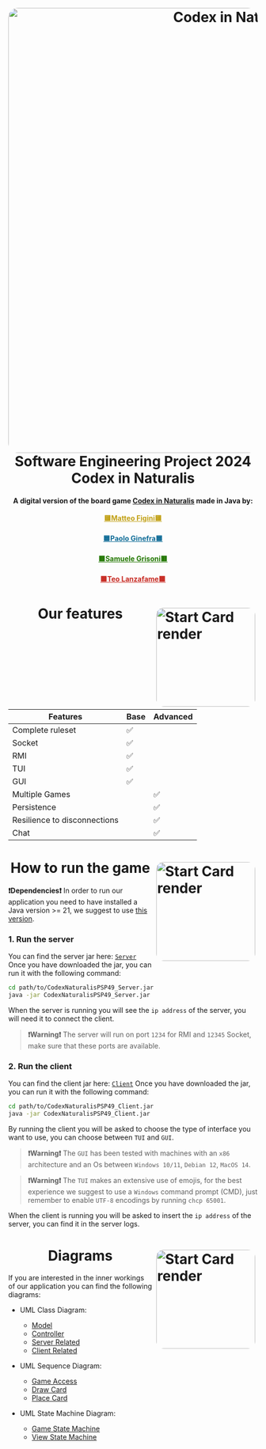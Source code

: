 <h1 align="center">
  <br>
  <a href="https://www.craniocreations.it/prodotto/codex-naturalis">
  <img src="https://azure.wgp-cdn.co.uk/app-table-top-gaming/posts/CODEX_BoardgameShot-Mateusz-Zajda-1-1-1024x681.jpg?&width=1200&height=630&mode=crop&format=webp&webp.quality=40&scale=bothwhDNK9g/banner.png" alt="Codex in Naturalis" width="900" style = "border-radius: 20px
  "></a>
  <br>
  Software Engineering Project 2024
  <br>
  Codex in Naturalis
  <br>
</h1>

<h4 align="center">A digital version of the board game <a href="https://www.craniocreations.it/prodotto/codex-naturalis">Codex in Naturalis</a> made in Java by: <br><br>
  <a href="https://github.com/figinii" target="_blank" style="color: #c1a015">🟨Matteo Figini🟨</a><br><br>
  <a href="https://github.com/PaoloGinefra" target="_blank" style="color: #0f6c97">🟦Paolo Ginefra🟦</a><br><br>
  <a href="https://github.com/dedepivot" target="_blank"style="color: #227701">🟥Samuele Grisoni🟥</a> <br><br>
  <a href="https://github.com/teo-lan" target="_blank"style="color: #c72921">🟩Teo Lanzafame🟩</a></h4>

# <img src="https://d2nvlc4hwtwbz3.cloudfront.net/media/cache/41/aa/41aaf136be88fc7b9c2289b916903a15.jpg" align="right" alt="Start Card render" width="200" style = "border-radius: 20px; float:right; padding: 5px"> <center>Our features</center>

<center>

| Features                     | Base | Advanced |
| ---------------------------- | ---- | -------- |
| Complete ruleset             | ✅   |          |
| Socket                       | ✅   |          |
| RMI                          | ✅   |          |
| TUI                          | ✅   |          |
| GUI                          | ✅   |          |
| Multiple Games               |      | ✅       |
| Persistence                  |      | ✅       |
| Resilience to disconnections |      | ✅       |
| Chat                         |      | ✅       |

</center>

# <img src="https://m.media-amazon.com/images/I/81ere6LTiYL._AC_UF1000,1000_QL80_.jpg" align="right" alt="Start Card render" width="200" style = "border-radius: 20px; float:right; padding: 5px"> <center>How to run the game</center>

**❗Dependencies❗** In order to run our application you need to have installed a Java version >= 21, we suggest to use [this version](https://www.oracle.com/it/java/technologies/downloads/#java21).

### 1. Run the server

You can find the server jar here: [`Server`](/deliverable/final/jar/CodexNaturalisPSP49_Server.jar)
Once you have downloaded the jar, you can run it with the following command:

```bash
cd path/to/CodexNaturalisPSP49_Server.jar
java -jar CodexNaturalisPSP49_Server.jar
```

When the server is running you will see the `ip address` of the server, you will need it to connect the client.

> **❗Warning❗** The server will run on port `1234` for RMI and `12345` Socket, make sure that these ports are available.

### 2. Run the client

You can find the client jar here: [`Client`](/deliverable/final/jar/CodexNaturalisPSP49_Client.jar)
Once you have downloaded the jar, you can run it with the following command:

```bash
cd path/to/CodexNaturalisPSP49_Client.jar
java -jar CodexNaturalisPSP49_Client.jar
```

By running the client you will be asked to choose the type of interface you want to use, you can choose between `TUI` and `GUI`.

> **❗Warning❗**
> The `GUI` has been tested with machines with an `x86` architecture and an Os between `Windows 10/11`, `Debian 12`, `MacOS 14`.

> **❗Warning❗**
> The `TUI` makes an extensive use of emojis, for the best experience we suggest to use a `Windows` command prompt (CMD), just remember to enable `UTF-8` encodings by running `chcp 65001`.

When the client is running you will be asked to insert the `ip address` of the server, you can find it in the server logs.

# <img src="https://m.media-amazon.com/images/I/814qEh0JKdS._AC_UF1000,1000_QL80_.jpg" align="right" alt="Start Card render" width="200" style = "border-radius: 20px; float:right; padding: 5px"> <center>Diagrams</center>

If you are interested in the inner workings of our application you can find the following diagrams:

- UML Class Diagram:

  - [Model](deliverables/final/uml/Class%20diagram/Server/model_UML.png)
  - [Controller](deliverables/final/uml/Class%20diagram/Server/Controllers_UML.png)
  - [Server Related](deliverables/final/uml/Class%20diagram/Server)
  - [Client Related](deliverables/final/uml/Class%20diagram/Client)

- UML Sequence Diagram:
  - [Game Access](deliverables/final/uml/Sequence%20diagram/Final$20diagrams/AccessoAlGiocoSocketFinale.png)
  - [Draw Card](deliverables/final/uml/Sequence%20diagram/Final%20diagrams/DrawACardFinalSocket.png)
  - [Place Card](deliverables/final/uml/Sequence%20diagram/Final%20diagrams/PlaceACardFinalSocket.png)
- UML State Machine Diagram:
  - [Game State Machine](deliverables/final/uml/StateMachines/Final_GameStateMachine.png)
  - [View State Machine](deliverables/final/uml/StateMachines/Final_ViewStateMachine.png)
